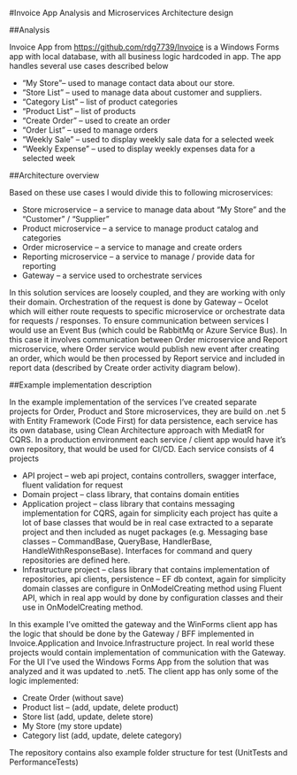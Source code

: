 #Invoice App Analysis and Microservices Architecture design

##Analysis

Invoice App from https://github.com/rdg7739/Invoice is a Windows Forms app with local database, with all business logic hardcoded in app. The app handles several use cases described below
-	“My Store”– used to manage contact data about our store.
-	“Store List” – used to manage data about customer and suppliers.
-	“Category List” – list of product categories
-	“Product List” – list of products
- “Create Order” – used to create an order
- “Order List” – used to manage orders
-	“Weekly Sale” – used to display weekly sale data for a selected week
-	“Weekly Expense” – used to display weekly expenses data for a selected week
 

##Architecture overview

Based on these use cases I would divide this to following microservices:
-	Store microservice – a service to manage data about “My Store” and the “Customer” / “Supplier”
-	Product microservice – a service to manage product catalog and categories
-	Order microservice – a service to manage and create orders
-	Reporting microservice – a service to manage / provide data for reporting
-	Gateway – a service used to orchestrate services
 
In this solution services are loosely coupled, and they are working with only their domain. Orchestration of the request is done by Gateway – Ocelot which will either route requests to specific microservice or orchestrate data for requests / responses. To ensure communication between services I would use an Event Bus (which could be RabbitMq or Azure Service Bus). In this case it involves communication between Order microservice and Report microservice, where Order service would publish new event after creating an order, which would be then processed by Report service and included in report data (described by Create order activity diagram below).

 
##Example implementation description

In the example implementation of the services I’ve created separate projects for Order, Product and Store microservices, they are build on .net 5 with Entity Framework (Code First) for data persistence, each service has its own database, using Clean Architecture approach with MediatR for CQRS.
In a production environment each service / client app would have it’s own repository, that would be used for CI/CD.
Each service consists of 4 projects
-	API project – web api project, contains controllers, swagger interface, fluent validation for request
-	Domain project – class library, that contains domain entities
-	Application project – class library that contains messaging implementation for CQRS, again for simplicity each project has quite a lot of base classes that would be in real case extracted to a separate project and then included as nuget packages (e.g. Messaging base classes – CommandBase, QueryBase, HandlerBase, HandleWithResponseBase). Interfaces for command and query repositories are defined here.
-	Infrastructure project – class library that contains implementation of repositories, api clients, persistence – EF db context, again for simplicity domain classes are configure in OnModelCreating method using Fluent API, which in real app would by done by configuration classes and their use in OnModelCreating method.

In this example I’ve omitted the gateway and the WinForms client app has the logic that should be done by the Gateway / BFF implemented in Invoice.Application and Invoice.Infrastructure project. In real world these projects would contain implementation of communication with the Gateway.
For the UI I’ve used the Windows Forms App from the solution that was analyzed and it was updated to .net5. The client app has only some of the logic implemented:
-	Create Order (without save)
-	Product list – (add, update, delete product)
-	Store list (add, update, delete store)
-	My Store (my store update)
-	Category list (add, update, delete category)

The repository contains also example folder structure for test (UnitTests and PerformanceTests)


